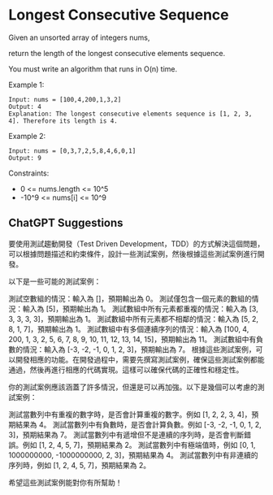 # Longest Consecutive Sequence

Given an unsorted array of integers nums,  

return the length of the longest consecutive elements sequence.

You must write an algorithm that runs in O(n) time.

Example 1:

```text
Input: nums = [100,4,200,1,3,2]
Output: 4
Explanation: The longest consecutive elements sequence is [1, 2, 3, 4]. Therefore its length is 4.
```

Example 2:

```text
Input: nums = [0,3,7,2,5,8,4,6,0,1]
Output: 9
```

Constraints:

- 0 <= nums.length <= 10^5
- -10^9 <= nums[i] <= 10^9

## ChatGPT Suggestions

要使用測試趨動開發（Test Driven Development，TDD）的方式解決這個問題，可以根據問題描述和約束條件，設計一些測試案例，然後根據這些測試案例進行開發。

以下是一些可能的測試案例：

測試空數組的情況：輸入為 []，預期輸出為 0。
測試僅包含一個元素的數組的情況：輸入為 [5]，預期輸出為 1。
測試數組中所有元素都重複的情況：輸入為 [3, 3, 3, 3, 3]，預期輸出為 1。
測試數組中所有元素都不相鄰的情況：輸入為 [5, 2, 8, 1, 7]，預期輸出為 1。
測試數組中有多個連續序列的情況：輸入為 [100, 4, 200, 1, 3, 2, 5, 6, 7, 8, 9, 10, 11, 12, 13, 14, 15]，預期輸出為 11。
測試數組中有負數的情況：輸入為 [-3, -2, -1, 0, 1, 2, 3]，預期輸出為 7。
根據這些測試案例，可以開發相應的功能。在開發過程中，需要先撰寫測試案例，確保這些測試案例都能通過，然後再進行相應的代碼實現。這樣可以確保代碼的正確性和穩定性。

你的測試案例應該涵蓋了許多情況，但還是可以再加強。以下是幾個可以考慮的測試案例：

測試當數列中有重複的數字時，是否會計算重複的數字。例如 [1, 2, 2, 3, 4]，預期結果為 4。
測試當數列中有負數時，是否會計算負數。例如 [-3, -2, -1, 0, 1, 2, 3]，預期結果為 7。
測試當數列中有遞增但不是連續的序列時，是否會判斷錯誤。例如 [1, 2, 4, 5, 7]，預期結果為 2。
測試當數列中有極端值時，例如 [0, 1, 1000000000, -1000000000, 2, 3]，預期結果為 4。
測試當數列中有非連續的序列時，例如 [1, 2, 4, 5, 7]，預期結果為 2。

希望這些測試案例能對你有所幫助！